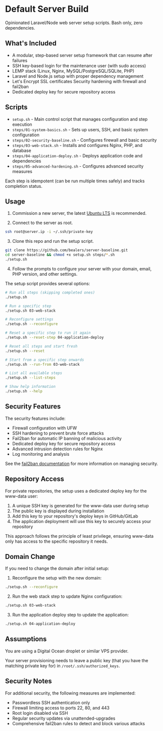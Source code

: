 # Default Server Build

Opinionated Laravel/Node web server setup scripts. Bash only, zero dependencies.

## What's Included

- A modular, step-based server setup framework that can resume after failures
- SSH key-based login for the maintenance user (with sudo access)
- LEMP stack (Linux, Nginx, MySQL/PostgreSQL/SQLite, PHP)
- Laravel and Node.js setup with proper dependency management
- Let's Encrypt SSL certificates
 Security hardening with firewall and fail2ban
- Dedicated deploy key for secure repository access

## Scripts

- `setup.sh` - Main control script that manages configuration and step execution
- `steps/01-system-basics.sh` - Sets up users, SSH, and basic system configuration
- `steps/02-security-baseline.sh` - Configures firewall and basic security
- `steps/03-web-stack.sh` - Installs and configures Nginx, PHP, and database
- `steps/04-application-deploy.sh` - Deploys application code and dependencies
- `steps/05-advanced-hardening.sh` - Configures advanced security measures

Each step is idempotent (can be run multiple times safely) and tracks completion status.

## Usage

1) Commission a new server, the latest [Ubuntu LTS](https://releases.ubuntu.com/) is recommended.

2) Connect to the server as root.

```bash
ssh root@server.ip -i ~/.ssh/private-key
```

3) Clone this repo and run the setup script.
```bash
git clone https://github.com/bealers/server-baseline.git
cd server-baseline && chmod +x setup.sh steps/*.sh
./setup.sh
```

4) Follow the prompts to configure your server with your domain, email, PHP version, and other settings.

The setup script provides several options:

```bash
# Run all steps (skipping completed ones)
./setup.sh

# Run a specific step
./setup.sh 03-web-stack

# Reconfigure settings
./setup.sh --reconfigure

# Reset a specific step to run it again
./setup.sh --reset-step 04-application-deploy

# Reset all steps and start fresh
./setup.sh --reset

# Start from a specific step onwards
./setup.sh --run-from 03-web-stack

# List all available steps
./setup.sh --list-steps

# Show help information
./setup.sh --help
```

## Security Features

The security features include:

- Firewall configuration with UFW
- SSH hardening to prevent brute force attacks
- Fail2ban for automatic IP banning of malicious activity
- Dedicated deploy key for secure repository access
- Advanced intrusion detection rules for Nginx
- Log monitoring and analysis

See the [fail2ban documentation](./docs/fail2ban.md) for more information on managing security.

## Repository Access

For private repositories, the setup uses a dedicated deploy key for the www-data user:

1. A unique SSH key is generated for the www-data user during setup
2. The public key is displayed during installation
3. Add this key to your repository's deploy keys in GitHub/GitLab
4. The application deployment will use this key to securely access your repository

This approach follows the principle of least privilege, ensuring www-data only has access to the specific repository it needs.

## Domain Change

If you need to change the domain after initial setup:

1. Reconfigure the setup with the new domain:
```bash
./setup.sh --reconfigure
```

2. Run the web stack step to update Nginx configuration:
```bash
./setup.sh 03-web-stack
```

3. Run the application deploy step to update the application:
```bash
./setup.sh 04-application-deploy
```

## Assumptions

You are using a Digital Ocean droplet or similar VPS provider.

Your server provisioning needs to leave a public key (that you have the matching private key for) in `/root/.ssh/authorized_keys`.

## Security Notes

For additional security, the following measures are implemented:

- Passwordless SSH authentication only
- Firewall limiting access to ports 22, 80, and 443
- Root login disabled via SSH
- Regular security updates via unattended-upgrades
- Comprehensive fail2ban rules to detect and block various attacks

